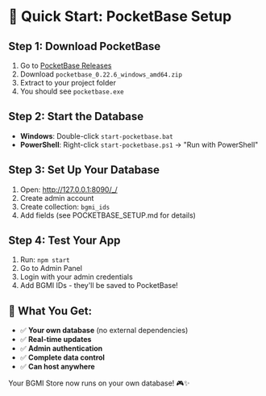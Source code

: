 # 🚀 Quick Start: PocketBase Setup

## **Step 1: Download PocketBase**
1. Go to [PocketBase Releases](https://github.com/pocketbase/pocketbase/releases)
2. Download `pocketbase_0.22.6_windows_amd64.zip`
3. Extract to your project folder
4. You should see `pocketbase.exe`

## **Step 2: Start the Database**
- **Windows**: Double-click `start-pocketbase.bat`
- **PowerShell**: Right-click `start-pocketbase.ps1` → "Run with PowerShell"

## **Step 3: Set Up Your Database**
1. Open: http://127.0.0.1:8090/_/
2. Create admin account
3. Create collection: `bgmi_ids`
4. Add fields (see POCKETBASE_SETUP.md for details)

## **Step 4: Test Your App**
1. Run: `npm start`
2. Go to Admin Panel
3. Login with your admin credentials
4. Add BGMI IDs - they'll be saved to PocketBase!

## **🎯 What You Get:**
- ✅ **Your own database** (no external dependencies)
- ✅ **Real-time updates** 
- ✅ **Admin authentication**
- ✅ **Complete data control**
- ✅ **Can host anywhere**

Your BGMI Store now runs on your own database! 🎮✨
